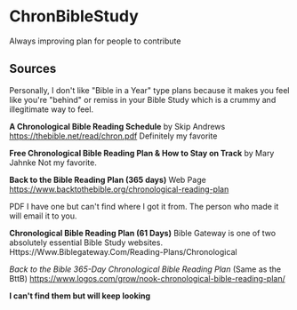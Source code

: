 # ChronBibleStudy

Always improving plan for people to contribute

## Sources

Personally, I don't like "Bible in a Year" type plans because it makes you feel like you're "behind" or remiss in your Bible Study which is a crummy and illegitimate way to feel.

**A Chronological Bible Reading Schedule** by Skip Andrews
https://thebible.net/read/chron.pdf
Definitely my favorite

**Free Chronological Bible Reading Plan & How to Stay on Track** by Mary Jahnke
Not my favorite.

**Back to the Bible Reading Plan (365 days)**
Web Page
https://www.backtothebible.org/chronological-reading-plan

PDF
I have one but can't find where I got it from. The person who made it will email it to you.

**Chronological Bible Reading Plan (61 Days)**
Bible Gateway is one of two absolutely essential Bible Study websites.
Https://Www.Biblegateway.Com/Reading-Plans/Chronological

*Back to the Bible 365-Day Chronological Bible Reading Plan* (Same as the BttB)
https://www.logos.com/grow/nook-chronological-bible-reading-plan/

**I can't find them but will keep looking**
